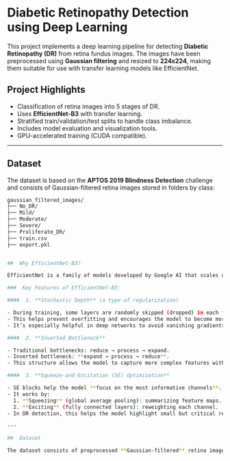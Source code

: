 #  Diabetic Retinopathy Detection using Deep Learning

This project implements a deep learning pipeline for detecting **Diabetic Retinopathy (DR)** from retina fundus images. The images have been preprocessed using **Gaussian filtering** and resized to **224x224**, making them suitable for use with transfer learning models like EfficientNet.

##  Project Highlights

-  Classification of retina images into 5 stages of DR.
-  Uses **EfficientNet-B3** with transfer learning.
-  Stratified train/validation/test splits to handle class imbalance.
-  Includes model evaluation and visualization tools.
-  GPU-accelerated training (CUDA compatible).

---

##  Dataset

The dataset is based on the **APTOS 2019 Blindness Detection** challenge and consists of Gaussian-filtered retina images stored in folders by class:

```bash
gaussian_filtered_images/
├── No_DR/
├── Mild/
├── Moderate/
├── Severe/
├── Proliferate_DR/
├── train.csv
├── export.pkl


##  Why EfficientNet-B3?

EfficientNet is a family of models developed by Google AI that scales up networks **efficiently** using a compound coefficient to balance **depth**, **width**, and **resolution**. EfficientNet-B3 specifically offers a strong trade-off between computational cost and classification accuracy — ideal for medical image analysis like diabetic retinopathy.

###  Key Features of EfficientNet-B3:

####  1. **Stochastic Depth** (a type of regularization)

- During training, some layers are randomly skipped (dropped) in each forward pass.
- This helps prevent overfitting and encourages the model to become more robust.
- It’s especially helpful in deep networks to avoid vanishing gradients.

####  2. **Inverted Bottleneck**

- Traditional bottlenecks: reduce → process → expand.
- Inverted bottleneck: **expand → process → reduce**.
- This structure allows the model to capture more complex features with fewer parameters and better gradient flow.

####  3. **Squeeze-and-Excitation (SE) Optimization**

- SE blocks help the model **focus on the most informative channels**.
- It works by:
  1. **Squeezing** (global average pooling): summarizing feature maps.
  2. **Exciting** (fully connected layers): reweighting each channel.
- In DR detection, this helps the model highlight small but critical regions like microaneurysms and hemorrhages.

---

##  Dataset

The dataset consists of preprocessed **Gaussian-filtered** retina images organized by DR severity levels:

